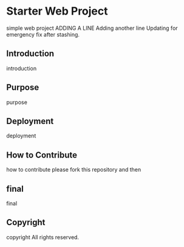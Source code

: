 # Starter Web Project

simple web project
ADDING A LINE
Adding another line
Updating for emergency fix after stashing.

## Introduction
introduction

## Purpose

purpose

## Deployment
deployment

## How to Contribute
how to contribute
please fork this repository and then

## final
final

## Copyright
copyright All rights reserved.